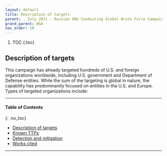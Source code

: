 ```yaml
---
layout: default
title: Description of targets
parent: . July 2021 - Russian GRU Conducting Global Brute Force Campaign to Compromise Enterprise and Cloud Environments 
grand_parent: NSA 
nav_order: 10 
---
```

<style>
.dont-break-out {
  /* These are technically the same, but use both */
  overflow-wrap: break-word;
  word-wrap: break-word;

     -ms-word-break: break-all;
  /* This is the dangerous one in WebKit, as it breaks things wherever */
  word-break: break-all;
  /* Instead use this non-standard one: */
  word-break: break-word;
}

.youtube-container {
    position: relative;
    width: 100%;
    height: 0;
    padding-bottom: 56.25%;
}
.youtube-video {
    position: absolute;
    top: 0;
    left: 0;
    width: 100%;
    height: 100%;
}

</style>

<div class="dont-break-out" markdown="1">

1. TOC
{:toc}

## Description of targets
This campaign has already targeted hundreds of U.S. and foreign organizations worldwide, including U.S. government and Department of Defense entities. While the sum of the targeting is global in nature, the capability has predominantly focused on entities in the U.S. and Europe. Types of targeted organizations include:

***

#### Table of Contents
{: .no_toc}

<ul><li> <a href="/docs/nsa/Russian-GRU-Conducting-Global-Brute-Force-Campaign-to-Compromise-Enterprise-and-Cloud-Environments-1/">Description of targets</a></li><li> <a href="/docs/nsa/Russian-GRU-Conducting-Global-Brute-Force-Campaign-to-Compromise-Enterprise-and-Cloud-Environments-2/">Known TTPs</a></li><li> <a href="/docs/nsa/Russian-GRU-Conducting-Global-Brute-Force-Campaign-to-Compromise-Enterprise-and-Cloud-Environments-3/">Detection and mitigation</a></li><li> <a href="/docs/nsa/Russian-GRU-Conducting-Global-Brute-Force-Campaign-to-Compromise-Enterprise-and-Cloud-Environments-4/">Works cited</a></li></ul>

***

</div>
